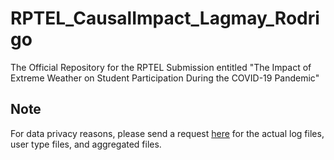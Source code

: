 # RPTEL_CausalImpact_Lagmay_Rodrigo
The Official Repository for the RPTEL Submission entitled "The Impact of Extreme Weather on Student Participation During the COVID-19 Pandemic"

## Note
For data privacy reasons, please send a request <a href="mailto:mrodrigo@ateneo.edu">here</a> for the actual log files, user type files, and aggregated files.
